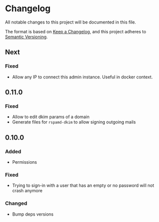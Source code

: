 # Changelog
All notable changes to this project will be documented in this file.

The format is based on [Keep a Changelog](https://keepachangelog.com/en/1.0.0/),
and this project adheres to [Semantic Versioning](https://semver.org/spec/v2.0.0.html).

## Next
### Fixed
- Allow any IP to connect this admin instance. Useful in docker context.

## 0.11.0
### Fixed
- Allow to edit dkim params of a domain
- Generate files for `rspamd-dkim` to allow signing outgoing mails

## 0.10.0
### Added
- Permissions
### Fixed
- Trying to sign-in with a user that has an empty or no password will not crash anymore
### Changed
- Bump deps versions
